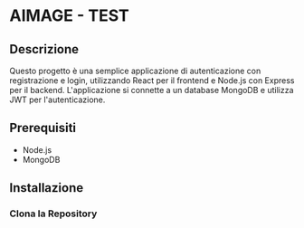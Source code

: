 # AIMAGE - TEST

## Descrizione

Questo progetto è una semplice applicazione di autenticazione con registrazione e login, utilizzando React per il frontend e Node.js con Express per il backend. L'applicazione si connette a un database MongoDB e utilizza JWT per l'autenticazione.

## Prerequisiti

- Node.js
- MongoDB

## Installazione

### Clona la Repository


